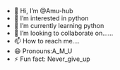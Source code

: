 - 👋 Hi, I’m @Amu-hub
- 👀 I’m interested in python
- 🌱 I’m currently learning python
- 💞️ I’m looking to collaborate on......
- 📫 How to reach me....
- 😄 Pronouns:A_M_U
- ⚡ Fun fact: Never_give_up

<!---
Amu-hub/Amu-hub is a ✨ special ✨ repository because its `README.md` (this file) appears on your GitHub profile.
You can click the Preview link to take a look at your changes.
--->
